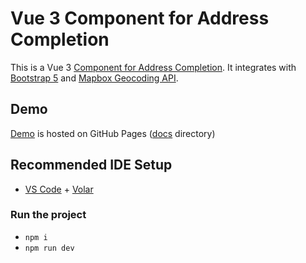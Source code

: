 # Vue 3 Component for Address Completion

This is a Vue 3 [Component for Address Completion](/src/components). It integrates with [Bootstrap 5](https://getbootstrap.com) and 
[Mapbox Geocoding API](https://docs.mapbox.com/api/search/geocoding/).

## Demo
[Demo](https://samhess.github.io/vue3-bs5-autocomplete/index.html) is hosted on GitHub Pages ([docs](/docs) directory)

## Recommended IDE Setup
- [VS Code](https://code.visualstudio.com/) + [Volar](https://marketplace.visualstudio.com/items?itemName=Vue.volar)

### Run the project
- `npm i`
- `npm run dev`
